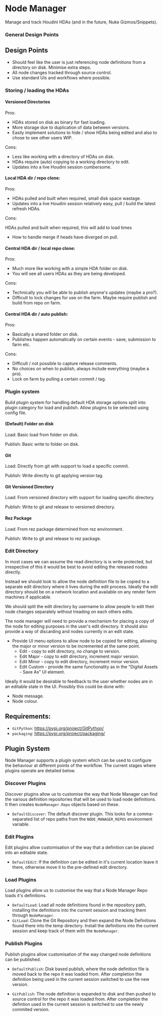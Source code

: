 # Node Manager
Manage and track Houdini HDAs (and in the future, Nuke Gizmos/Snippets).

### General Design Points
## Design Points
- Should feel like the user is just referencing node definitions from a directory on disk. Minimise extra steps.
- All node changes tracked through source control.
- Use standard UIs and workflows where possible.

### Storing / loading the HDAs

#### Versioned Directories
Pros:

- HDAs stored on disk as binary for fast loading.
- More storage due to duplication of data between versions.
- Easily implement solutions to hide / show HDAs being edited and also to chose to see other users WIP.

Cons:

- Less like working with a directory of HDAs on disk.
- HDAs require (auto) copying to a working directory to edit.
- Updates into a live Houdini session cumbersome.


#### Local HDA dir / repo clone:
Pros:

- HDAs pulled and built when required, small disk space wastage.
- Updates into a live Houdini session relatively easy, pull / build the latest refresh HDAs.

Cons:

HDAs pulled and built when required, this will add to load times
  - How to handle merge if heads have diverged on pull.


#### Central HDA dir / local repo clone:
Pros:

- Much more like working with a simple HDA folder on disk.
- You will see all users HDAs as they are being developed.

Cons:

- Technically you will be able to publish anyone's updates (maybe a pro?).
- Difficult to lock changes for use on the farm. Maybe require publish and build from repo on farm.

#### Central HDA dir / auto publish:
Pros:

- Basically a shared folder on disk.
- Publishes happen automatically on certain events - save, submission to farm etc.

Cons:

- Difficult / not possible to capture release comments.
- No choices on when to publish, always include everything (maybe a pro).
- Lock on farm by pulling a certain commit / tag.

### Plugin system
Build plugin system for handling default HDA storage options split into plugin category for load and publish. Allow plugins to be selected using config file.

#### (Default) Folder on disk

Load: Basic load from folder on disk.

Publish: Basic write to folder on disk.

#### Git

Load: Directly from git with support to load a specific commit.

Publish: Write directly to git applying version tag.

#### Git Versioned Directory

Load: From versioned directory with support for loading specific directory.

Publish: Write to git and release to versioned directory.

#### Rez Package

Load: From rez package determined from rez environment.

Publish: Write to git and release to rez package.

### Edit Directory

In most cases we can assume the read directory is is write protected, but irrespective of this it would be best to avoid editing the released nodes directly.

Instead we should look to allow the node definition file to be copied to a separate edit directory where it lives during the edit process. Ideally the edit directory should be on a network location and available on any render farm machines if applicable.

We should split the edit directory by username to allow people to edit their node changes separately without treading on each others edits.

The node manager will need to provide a mechanism for placing a copy of the node for editing purposes in the user's edit directory. It should also provide a way of discarding and nodes currently in an edit state.
- Provide UI menu options to allow node to be copied for editing, allowing the major or minor version to be incremented at the same point.
  - Edit - copy to edit directory, no change to version.
  - Edit Major - copy to edit directory, increment major version.
  - Edit Minor - copy to edit directory, increment minor version.
  - Edit Custom - provide the same functionality as in the "Digital Assets - Save As" UI element.


Ideally it would be desirable to feedback to the user whether nodes are in an editable state in the UI. Possibly this could be done with:
- Node message.
- Node colour.

## Requirements:
- `GitPython`: https://pypi.org/project/GitPython/
- `packaging`: https://pypi.org/project/packaging/

## Plugin System
Node Manager supports a plugin system which can be used to configure the behaviour at different points of the workflow. The current stages where plugins operate are detailed below.

### Discover Plugins
Discover plugins allow us to customise the way that Node Manager can find the various definition repositories that will be used to load node definitions. It then creates `NodeManager.Repo` objects based on these.

- `DefaultDiscover`: The default discover plugin. This looks for a comma-separated list of repo paths from the `NODE_MANAGER_REPOS` environment variable.

### Edit Plugins
Edit plugins allow customisation of the way that a definition can be placed into an editable state.

- `DefaultEdit`: If the definition can be edited in it's current location leave it there, otherwise move it to the pre-defined edit directory.

### Load Plugins
Load plugins allow us to customise the way that a Node Manager Repo loads it's definitions.

- `DefaultLoad`: Load all node definitions found in the repository path, installing the definitions into the current session and tracking them through `NodeManager`.
- `GitLoad`: Clone the Git Repository and then expand the Node Definitions found there into the temp directory. Install the definitions into the current session and keep track of them with the `NodeManager`.

### Publish Plugins
Publish plugins allow customisation of the way changed node definitions can be published.

- `DefaultPublish`: Disk based publish, where the node definition file is moved back to the repo it was loaded from. After completion the definition being used in the current session switched to use the new version.

- `GitPublish`: The node definition is expanded to disk and then pushed to source control for the repo it was loaded from. After completion the defintion used in the current session is switched to use the newly commited version.
